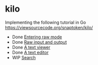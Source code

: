 # kilo

Implementing the following tutorial in Go https://viewsourcecode.org/snaptoken/kilo/

* Done [Entering raw mode](https://viewsourcecode.org/snaptoken/kilo/02.enteringRawMode.html)
* Done [Raw input and output](https://viewsourcecode.org/snaptoken/kilo/03.rawInputAndOutput.html)
* Done [A text viewer](https://viewsourcecode.org/snaptoken/kilo/04.aTextViewer.html)
* Done [A text editor](https://viewsourcecode.org/snaptoken/kilo/05.aTextEditor.html)
* WIP [Search](https://viewsourcecode.org/snaptoken/kilo/06.search.html)
